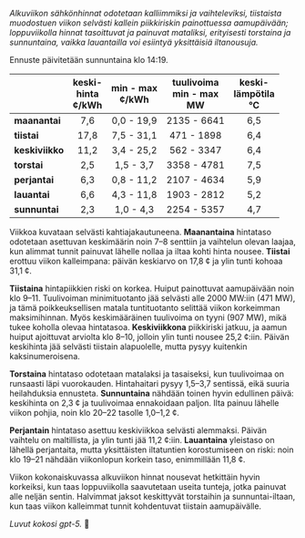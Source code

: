 *Alkuviikon sähkönhinnat odotetaan kalliimmiksi ja vaihteleviksi, tiistaista muodostuen viikon selvästi kallein piikkiriskin painottuessa aamupäivään; loppuviikolla hinnat tasoittuvat ja painuvat mataliksi, erityisesti torstaina ja sunnuntaina, vaikka lauantailla voi esiintyä yksittäisiä iltanousuja.*

Ennuste päivitetään sunnuntaina klo 14:19.

|  | keski-<br>hinta<br>¢/kWh | min - max<br>¢/kWh | tuulivoima<br>min - max<br>MW | keski-<br>lämpötila<br>°C |
|:-------------|:----------------:|:----------------:|:-------------:|:-------------:|
| **maanantai** | 7,6 | 0,0 - 19,9 | 2135 - 6641 | 6,5 |
| **tiistai** | 17,8 | 7,5 - 31,1 | 471 - 1898 | 6,4 |
| **keskiviikko** | 11,2 | 3,4 - 25,2 | 562 - 3347 | 6,4 |
| **torstai** | 2,5 | 1,5 - 3,7 | 3358 - 4781 | 7,5 |
| **perjantai** | 6,3 | 0,8 - 11,2 | 2107 - 4634 | 5,9 |
| **lauantai** | 6,6 | 4,3 - 11,8 | 1903 - 2812 | 5,2 |
| **sunnuntai** | 2,3 | 1,0 - 4,3 | 2254 - 5357 | 4,7 |

Viikkoa kuvataan selvästi kahtiajakautuneena. **Maanantaina** hintataso odotetaan asettuvan keskimäärin noin 7–8 senttiin ja vaihtelun olevan laajaa, kun alimmat tunnit painuvat lähelle nollaa ja iltaa kohti hinta nousee. **Tiistai** erottuu viikon kalleimpana: päivän keskiarvo on 17,8 ¢ ja ylin tunti kohoaa 31,1 ¢.

**Tiistaina** hintapiikkien riski on korkea. Huiput painottuvat aamupäivään noin klo 9–11. Tuulivoiman minimituotanto jää selvästi alle 2000 MW:iin (471 MW), ja tämä poikkeuksellisen matala tuntituotanto selittää viikon korkeimman maksimihinnan. Myös keskimääräinen tuulivoima on tyyni (907 MW), mikä tukee koholla olevaa hintatasoa. **Keskiviikkona** piikkiriski jatkuu, ja aamun huiput ajoittuvat arviolta klo 8–10, jolloin ylin tunti nousee 25,2 ¢:iin. Päivän keskihinta jää selvästi tiistain alapuolelle, mutta pysyy kuitenkin kaksinumeroisena.

**Torstaina** hintataso odotetaan matalaksi ja tasaiseksi, kun tuulivoimaa on runsaasti läpi vuorokauden. Hintahaitari pysyy 1,5–3,7 sentissä, eikä suuria heilahduksia ennusteta. **Sunnuntaina** nähdään toinen hyvin edullinen päivä: keskihinta on 2,3 ¢ ja tuulivoimaa ennakoidaan paljon. Ilta painuu lähelle viikon pohjia, noin klo 20–22 tasolle 1,0–1,2 ¢.

**Perjantain** hintataso asettuu keskiviikkoa selvästi alemmaksi. Päivän vaihtelu on maltillista, ja ylin tunti jää 11,2 ¢:iin. **Lauantaina** yleistaso on lähellä perjantaita, mutta yksittäisten iltatuntien korostumiseen on riski: noin klo 19–21 nähdään viikonlopun korkein taso, enimmillään 11,8 ¢.

Viikon kokonaiskuvassa alkuviikon hinnat nousevat hetkittäin hyvin korkeiksi, kun taas loppuviikolla saavutetaan useita tunteja, jotka painuvat alle neljän sentin. Halvimmat jaksot keskittyvät torstaihin ja sunnuntai-iltaan, kun taas viikon kalleimmat tunnit kohdentuvat tiistain aamupäivälle.

*Luvut kokosi gpt-5.* 🔌
